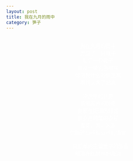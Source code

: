 ```yaml
---
layout: post
title: 我在九月的雨中
category: 笋子
---
```


<br>
<center><font color="#fff">
我在九月的雨中<br>
弄湿了一只鞋子<br>
和另一只鞋子<br>
以及一袭乳色裙摆<br>
你问我什么时候回家<br>
雨就又大了起来<br>
<br>
冲洗中的世界<br>
蒙着雾色的恍惚<br>
倒影在街道的灯盏<br>
是岁月燃皱的衣衫<br>
青菜，肉，米饭<br>
你陈述豆子和豆子的语言<br>
<br>
一只孤单的空着肚子的饭盒<br>
搁浅在红树林的海边<br>
<br>
<br>
</font>
</center>
